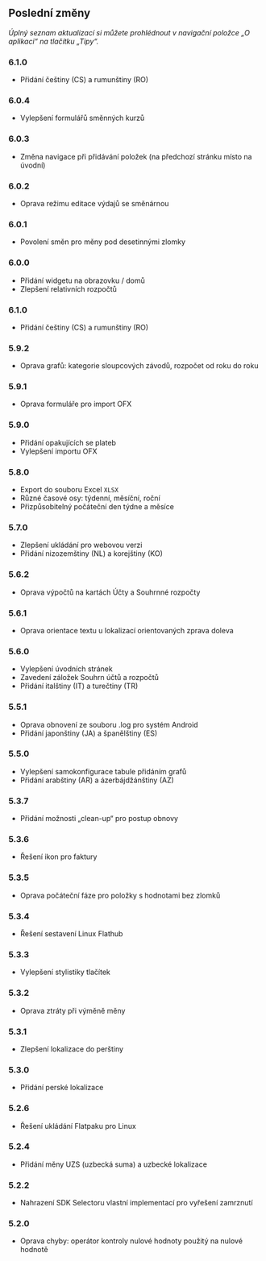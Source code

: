 ## Poslední změny

_Úplný seznam aktualizací si můžete prohlédnout v navigační položce „O aplikaci“ na tlačítku „Tipy“._

### 6.1.0
- Přidání češtiny (CS) a rumunštiny (RO)

### 6.0.4
- Vylepšení formulářů směnných kurzů

### 6.0.3
- Změna navigace při přidávání položek (na předchozí stránku místo na úvodní) 

### 6.0.2
- Oprava režimu editace výdajů se směnárnou

### 6.0.1
- Povolení směn pro měny pod desetinnými zlomky

### 6.0.0
- Přidání widgetu na obrazovku / domů
- Zlepšení relativních rozpočtů

### 6.1.0
- Přidání češtiny (CS) a rumunštiny (RO)

### 5.9.2
- Oprava grafů: kategorie sloupcových závodů, rozpočet od roku do roku

### 5.9.1
- Oprava formuláře pro import OFX

### 5.9.0
- Přidání opakujících se plateb
- Vylepšení importu OFX

### 5.8.0
- Export do souboru Excel `XLSX`
- Různé časové osy: týdenní, měsíční, roční
- Přizpůsobitelný počáteční den týdne a měsíce

### 5.7.0
- Zlepšení ukládání pro webovou verzi
- Přidání nizozemštiny (NL) a korejštiny (KO)

### 5.6.2
- Oprava výpočtů na kartách Účty a Souhrnné rozpočty

### 5.6.1
- Oprava orientace textu u lokalizací orientovaných zprava doleva 

### 5.6.0
- Vylepšení úvodních stránek
- Zavedení záložek Souhrn účtů a rozpočtů
- Přidání italštiny (IT) a turečtiny (TR)

### 5.5.1
- Oprava obnovení ze souboru .log pro systém Android
- Přidání japonštiny (JA) a španělštiny (ES) 

### 5.5.0
- Vylepšení samokonfigurace tabule přidáním grafů
- Přidání arabštiny (AR) a ázerbájdžánštiny (AZ)

### 5.3.7
- Přidání možnosti „clean-up“ pro postup obnovy  

### 5.3.6
- Řešení ikon pro faktury

### 5.3.5
- Oprava počáteční fáze pro položky s hodnotami bez zlomků

### 5.3.4
- Řešení sestavení Linux Flathub

### 5.3.3
- Vylepšení stylistiky tlačítek

### 5.3.2
- Oprava ztráty při výměně měny

### 5.3.1
- Zlepšení lokalizace do perštiny

### 5.3.0
- Přidání perské lokalizace

### 5.2.6
- Řešení ukládání Flatpaku pro Linux

### 5.2.4
- Přidání měny UZS (uzbecká suma) a uzbecké lokalizace

### 5.2.2
- Nahrazení SDK Selectoru vlastní implementací pro vyřešení zamrznutí

### 5.2.0
- Oprava chyby: operátor kontroly nulové hodnoty použitý na nulové hodnotě

